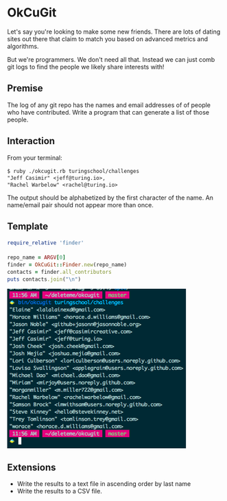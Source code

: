 # OkCuGit

Let's say you're looking to make some new friends. There are lots of dating
sites out there that claim to match you based on advanced metrics and algorithms.

But we're programmers. We don't need all that. Instead we can just comb git
logs to find the people we likely share interests with!

## Premise

The log of any git repo has the names and email addresses of of people who
have contributed. Write a program that can generate a list of those people.

## Interaction

From your terminal:

```
$ ruby ./okcugit.rb turingschool/challenges
"Jeff Casimir" <jeff@turing.io>,
"Rachel Warbelow" <rachel@turing.io>
```

The output should be alphabetized by the first character of the name. An
name/email pair should not appear more than once.

## Template

```ruby
require_relative 'finder'

repo_name = ARGV[0]
finder = OkCuGit::Finder.new(repo_name)
contacts = finder.all_contributors
puts contacts.join("\n")
```

![Screenshot](okcugit_screenshot.png)

## Extensions

* Write the results to a text file in ascending order by last name
* Write the results to a CSV file.



